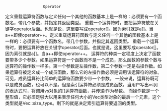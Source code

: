                      Operator

定义重载运算符函数与定义任何一个其他的函数基本上是一样的：必须要有一个函数名，带几个参数，并指定其返回类型。
  重载一个运算符时，要把运算符放在关键字operator后面。也就是说，这里要写成operator[]。因为索引就是a[]。当a++即使operator++。定义重载运算符函数与定义任何一个其他的函数基本上是一样的：必须要有一个函数名，带几个参数，并指定其返回类型。
  重载一个运算符时，要把运算符放在关键字operator后面。也就是说，这里要写成operator[]。因为索引就是a[]。当a++即使operator++。
  运算符的种类一定程度上决定了函数要带多少个参数。如果运算符是一个函数而不是一个成员，那么函数的参数个数与运算符的操作数一样多。第一个参数是左操作数，第二个参数一定是右操作数。如果运算符被定义成一个成员函数，那么它的左操作数必须是调用该运算符的对象。可见，成员运算符比简单的运算符函数要少带一个参数。
  一般来说，运算符既可以是成员函数，也可以不是。但是索引运算符必须是成员函数。当用户写出vs[i]的表达式时，将调用vs对象的[]运算符函数，并传递i作为参数。
  而操作数是一个整形值，它必须足够大以用来表示任何大小的Vec类型对象的最后一个元素，这个类型就是Vec::size_type。剩下的就是决定索引运算符要返回的类型。
  